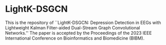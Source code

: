 # LightK-DSGCN

This is the repository of ``LightK-DSGCN: Depression Detection in EEGs with Lightweight Kalman Filter-aided Dual-Stream Graph Convolutional Networks.'' The paper is accepted by the Proceedings of the 2023 IEEE International Conference on Bioinformatics and Biomedicine (BIBM).
